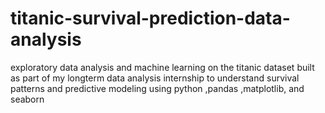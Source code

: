 # titanic-survival-prediction-data-analysis
exploratory data analysis and machine learning on the titanic dataset built as part of my longterm data analysis internship to understand survival patterns and predictive modeling using python ,pandas ,matplotlib, and seaborn
